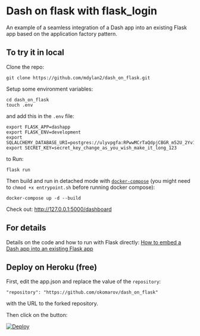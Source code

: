 # Dash on flask with flask_login

An example of a seamless integration of a Dash app into an existing Flask app based on the application factory pattern.

## To try it in local

Clone the repo:

```
git clone https://github.com/mdylan2/dash_on_flask.git
```

Setup some environment variables:

```
cd dash_on_flask
touch .env
```

and add this in the `.env` file:

```
export FLASK_APP=dashapp
export FLASK_ENV=development
export SQLALCHEMY_DATABASE_URI=postgres://ulyvpgfa:RPwwMCrTaQdpjCBGR_m52U_2Yv1QSTTr@ruby.db.elephantsql.com/ulyvpgfa
export SECRET_KEY=secret_key_change_as_you_wish_make_it_long_123
```

to Run:
```
flask run
```

Then build and run in detached mode with [`docker-compose`](https://docs.docker.com/compose/reference/up/) (you might need to `chmod +x entrypoint.sh` before running docker compose):

```
docker-compose up -d --build
```

Check out: http://127.0.0.1:5000/dashboard

## For details

Details on the code and how to run with Flask directly:
[How to embed a Dash app into an existing Flask app](https://medium.com/@olegkomarov_77860/how-to-embed-a-dash-app-into-an-existing-flask-app-ea05d7a2210b)

## Deploy on Heroku (free)

First, edit the app.json and replace the value of the `repository`:

```
"repository": "https://github.com/okomarov/dash_on_flask"
```

with the URL to the forked repository.

Then click on the button:

[![Deploy](https://www.herokucdn.com/deploy/button.svg)](https://heroku.com/deploy)
